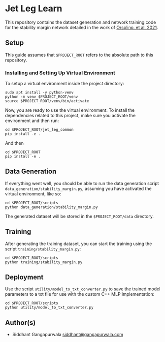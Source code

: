 # Jet Leg Learn

This repository contains the dataset generation and network
training code for the stability margin network detailed in the
work of [Orsolino. et al. 2021](https://www.robots.ox.ac.uk/~mobile/drs/Papers/2021IROS_orsolino.pdf).


## Setup

This guide assumes that `$PROJECT_ROOT` refers to the absolute path to this repository.

### Installing and Setting Up Virtual Environment
To setup a virtual environment inside the project directory:
```
sudo apt install -y python-venv
python -m venv $PROJECT_ROOT/venv
source $PROJECT_ROOT/venv/bin/activate
```

Now, you are ready to use the virtual environment. To install
the dependencies related to this project, make sure you activate
the environment and then run:

```
cd $PROJECT_ROOT/jet_leg_common
pip install -e .
```

And then
```
cd $PROJECT_ROOT
pip install -e .
```

## Data Generation
If everything went well, you should be able to run the data generation script
`data_generation/stability_margin.py`, assuming you have activated the virtual environment,
like so:
```
cd $PROJECT_ROOT/scripts
python data_generation/stability_margin.py
```
The generated dataset will be stored in the `$PROJECT_ROOT/data` directory.

## Training
After generating the training dataset, you can start the training using the script
`training/stability_margin.py`:
```
cd $PROJECT_ROOT/scripts
python training/stability_margin.py
```

## Deployment
Use the script 
`utility/model_to_txt_converter.py` to save the trained model parameters to a txt file for
use with the custom C++ MLP implementation:
```
cd $PROJECT_ROOT/scripts
python utility/model_to_txt_converter.py
```


## Author(s)
* Siddhant Gangapurwala <siddhant@gangapurwala.com>
